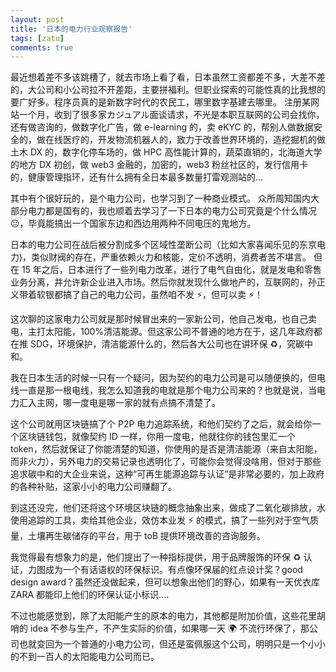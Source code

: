 ```yaml
---
layout: post
title: '日本的电力行业观察报告'
tags: [zatu]
comments: true
---
```


最近想着差不多该跳槽了，就去市场上看了看，日本虽然工资都差不多，大差不差的，大公司和小公司拉不开差距，主要拼福利。但职业探索的可能性真的比我想的要广好多。程序员真的是新数字时代的农民工，哪里数字基建去哪里。
注册某网站一个月，收到了很多家カジュアル面谈请求，不光是本职互联网的公司会找你，还有做咨询的，做数字化广告，做 e-learning 的，卖 eKYC 的，帮别人做数据安全的，做在线医疗的，开发物流机器人的，致力于改善世界环境的，造挖掘机的做土木 DX 的，数字化停车场的，做 HPC 高性能计算的，蔬菜直销的，北海道大学的地方 DX 初创，做 web3 金融的，加密的，web3 粉丝社区的，发行信用卡的，健康管理指环，还有什么拥有全日本最多数量打雷观测站的...

其中有个很好玩的，是个电力公司，也学习到了一种商业模式。
众所周知国内大部分电力都是国有的，我也顺着去学习了一下日本的电力公司究竟是个什么情况 😐，毕竟能搞出一个国家东边和西边用两种不同电压的鬼地方。

日本的电力公司在战后被分割成多个区域性垄断公司（比如大家喜闻乐见的东京电力)，类似财阀的存在，严重依赖火力和核能，定价不透明，消费者苦不堪言。
但在 15 年之后，日本进行了一些列电力改革，进行了电气自由化，就是发电和零售业务分离，并允许新企业进入市场。然后你就发现什么做地产的，互联网的，孙正义带着软银都搞了自己的电力公司，虽然咱不发 ⚡️，但可以卖 ⚡️！

这次聊的这家电力公司就是那时候冒出来的一家新公司，他自己发电，也自己卖电，主打太阳能，100%清洁能源。但这家公司不普通的地方在于，这几年政府都在推 SDG，环境保护，清洁能源什么的，然后各大公司也在讲环保 ♻️，究碳中和。

我在日本生活的时候一只有一个疑问，因为契约的电力公司是可以随便换的，但电线一直是那一根电线，我怎么知道我的电就是那个电力公司来的？也就是说，当电力汇入主网，哪一度电是哪一家的就有点搞不清楚了。

这个公司就用区块链搞了个 P2P 电力追踪系统，和他们契约了之后，就会给你一个区块链钱包，就像契约 ID 一样，你用一度电，他就往你的钱包里汇一个 token，然后就保证了你能清楚的知道，你使用的是否是清洁能源（来自太阳能，而非火力），另外电力的交易记录也透明化了，可能你会觉得没啥用，但对于那些追求碳中和的大企业来说，这种“可再生能源追踪与认证”是非常必要的，加上政府的各种补贴，这家小小的电力公司赚翻了。

到这还没完，他们还将这个环境区块链的概念抽象出来，做成了二氧化碳排放，水使用追踪的工具，卖给其他企业，效仿本业发 ⚡️ 的模式，搞了一些列对于空气质量，土壤再生碳储存的平台，用于 toB 提供环境改善的咨询服务。

我觉得最有想象力的是，他们提出了一种指标提供，用于品牌服饰的环保 ♻️ 认证，力图成为一个有话语权的环保标识。有点像环保届的红点设计奖？good design award？虽然还没做起来，但可以想象出他们的野心，如果有一天优衣库 ZARA 都能印上他们的环保认证小标识....

不过也能感觉到，除了太阳能产生的原本的电力，其他都是附加价值，这些花里胡哨的 idea 不参与生产，不产生实际的价值，如果哪一天 🌍 不流行环保了，那公司也就变回为一个普通的小电力公司，但还是蛮佩服这个公司，明明只是一个小小的不到一百人的太阳能电力公司而已。
